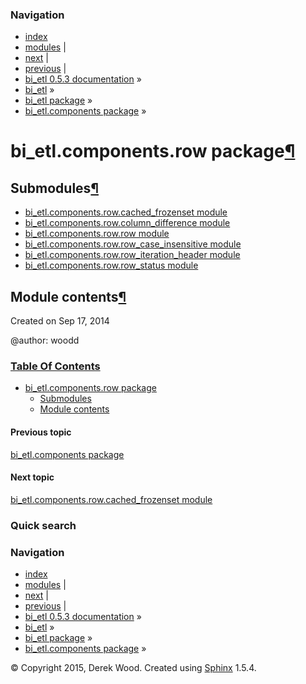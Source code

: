 ### Navigation

-   [index](genindex.md "General Index")
-   [modules](py-modindex.md "Python Module Index") |
-   [next](bi_etl.components.row.cached_frozenset.md "bi_etl.components.row.cached_frozenset module") |
-   [previous](bi_etl.components.md "bi_etl.components package") |
-   [bi\_etl 0.5.3 documentation](index.md) »
-   [bi\_etl](modules.md) »
-   [bi\_etl package](bi_etl.md) »
-   [bi\_etl.components package](bi_etl.components.md) »

bi\_etl.components.row package<a href="#bi-etl-components-row-package" class="headerlink" title="Permalink to this headline">¶</a>
==================================================================================================================================

Submodules<a href="#submodules" class="headerlink" title="Permalink to this headline">¶</a>
-------------------------------------------------------------------------------------------

-   <a href="bi_etl.components.row.cached_frozenset.md" class="reference internal">bi_etl.components.row.cached_frozenset module</a>
-   <a href="bi_etl.components.row.column_difference.md" class="reference internal">bi_etl.components.row.column_difference module</a>
-   <a href="bi_etl.components.row.row.md" class="reference internal">bi_etl.components.row.row module</a>
-   <a href="bi_etl.components.row.row_case_insensitive.md" class="reference internal">bi_etl.components.row.row_case_insensitive module</a>
-   <a href="bi_etl.components.row.row_iteration_header.md" class="reference internal">bi_etl.components.row.row_iteration_header module</a>
-   <a href="bi_etl.components.row.row_status.md" class="reference internal">bi_etl.components.row.row_status module</a>

<span id="module-contents"></span>
Module contents<a href="#module-bi_etl.components.row" class="headerlink" title="Permalink to this headline">¶</a>
------------------------------------------------------------------------------------------------------------------

Created on Sep 17, 2014

@author: woodd

### [Table Of Contents](index.md)

-   <a href="#" class="reference internal">bi_etl.components.row package</a>
    -   <a href="#submodules" class="reference internal">Submodules</a>
    -   <a href="#module-bi_etl.components.row" class="reference internal">Module contents</a>

#### Previous topic

[bi\_etl.components package](bi_etl.components.md "previous chapter")

#### Next topic

[bi\_etl.components.row.cached\_frozenset module](bi_etl.components.row.cached_frozenset.md "next chapter")

### Quick search

### Navigation

-   [index](genindex.md "General Index")
-   [modules](py-modindex.md "Python Module Index") |
-   [next](bi_etl.components.row.cached_frozenset.md "bi_etl.components.row.cached_frozenset module") |
-   [previous](bi_etl.components.md "bi_etl.components package") |
-   [bi\_etl 0.5.3 documentation](index.md) »
-   [bi\_etl](modules.md) »
-   [bi\_etl package](bi_etl.md) »
-   [bi\_etl.components package](bi_etl.components.md) »

© Copyright 2015, Derek Wood. Created using [Sphinx](http://sphinx-doc.org/) 1.5.4.

